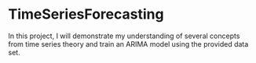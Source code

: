 # TimeSeriesForecasting
In this project, I will demonstrate my understanding of several concepts from time series theory and train an ARIMA model using the provided data set.
